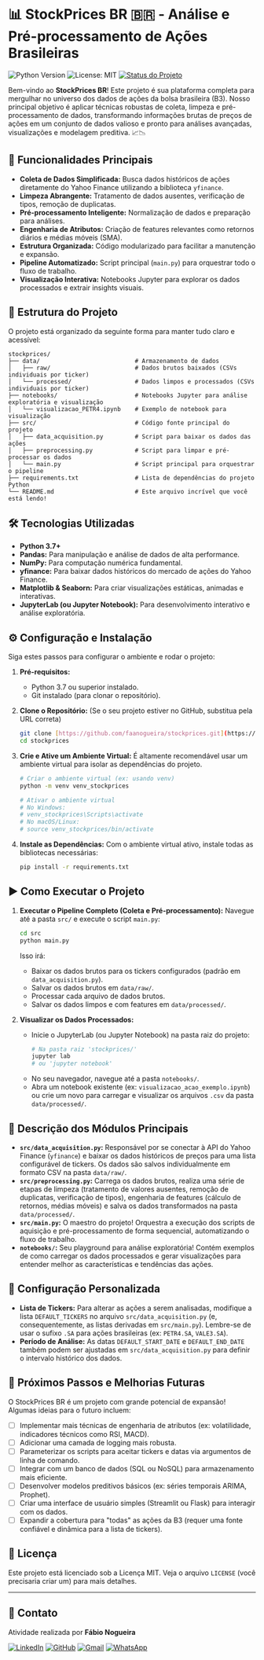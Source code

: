 # 📊 StockPrices BR 🇧🇷 - Análise e Pré-processamento de Ações Brasileiras

![Python Version](https://img.shields.io/badge/Python-3.7%2B-blue.svg)
![License: MIT](https://img.shields.io/badge/License-MIT-yellow.svg)
[![Status do Projeto](https://img.shields.io/badge/status-em%20desenvolvimento-green)](.)

Bem-vindo ao **StockPrices BR**! Este projeto é sua plataforma completa para mergulhar no universo dos dados de ações da bolsa brasileira (B3). Nosso principal objetivo é aplicar técnicas robustas de coleta, limpeza e pré-processamento de dados, transformando informações brutas de preços de ações em um conjunto de dados valioso e pronto para análises avançadas, visualizações e modelagem preditiva. 📈📉

## 🚀 Funcionalidades Principais

* **Coleta de Dados Simplificada:** Busca dados históricos de ações diretamente do Yahoo Finance utilizando a biblioteca `yfinance`.
* **Limpeza Abrangente:** Tratamento de dados ausentes, verificação de tipos, remoção de duplicatas.
* **Pré-processamento Inteligente:** Normalização de dados e preparação para análises.
* **Engenharia de Atributos:** Criação de features relevantes como retornos diários e médias móveis (SMA).
* **Estrutura Organizada:** Código modularizado para facilitar a manutenção e expansão.
* **Pipeline Automatizado:** Script principal (`main.py`) para orquestrar todo o fluxo de trabalho.
* **Visualização Interativa:** Notebooks Jupyter para explorar os dados processados e extrair insights visuais.

## 📁 Estrutura do Projeto

O projeto está organizado da seguinte forma para manter tudo claro e acessível:

```
stockprices/
├── data/                           # Armazenamento de dados
│   ├── raw/                        # Dados brutos baixados (CSVs individuais por ticker)
│   └── processed/                  # Dados limpos e processados (CSVs individuais por ticker)
├── notebooks/                      # Notebooks Jupyter para análise exploratória e visualização
│   └── visualizacao_PETR4.ipynb    # Exemplo de notebook para visualização
├── src/                            # Código fonte principal do projeto
│   ├── data_acquisition.py         # Script para baixar os dados das ações
│   ├── preprocessing.py            # Script para limpar e pré-processar os dados
│   └── main.py                     # Script principal para orquestrar o pipeline
├── requirements.txt                # Lista de dependências do projeto Python
└── README.md                       # Este arquivo incrível que você está lendo!
```

## 🛠️ Tecnologias Utilizadas

* **Python 3.7+**
* **Pandas:** Para manipulação e análise de dados de alta performance.
* **NumPy:** Para computação numérica fundamental.
* **yfinance:** Para baixar dados históricos do mercado de ações do Yahoo Finance.
* **Matplotlib & Seaborn:** Para criar visualizações estáticas, animadas e interativas.
* **JupyterLab (ou Jupyter Notebook):** Para desenvolvimento interativo e análise exploratória.

## ⚙️ Configuração e Instalação

Siga estes passos para configurar o ambiente e rodar o projeto:

1.  **Pré-requisitos:**
    * Python 3.7 ou superior instalado.
    * Git instalado (para clonar o repositório).

2.  **Clone o Repositório:**
    (Se o seu projeto estiver no GitHub, substitua pela URL correta)
    ```bash
    git clone [https://github.com/faanogueira/stockprices.git](https://github.com/faanogueira/stockprices.git)
    cd stockprices
    ```

3.  **Crie e Ative um Ambiente Virtual:**
    É altamente recomendável usar um ambiente virtual para isolar as dependências do projeto.
    ```bash
    # Criar o ambiente virtual (ex: usando venv)
    python -m venv venv_stockprices

    # Ativar o ambiente virtual
    # No Windows:
    # venv_stockprices\Scripts\activate
    # No macOS/Linux:
    # source venv_stockprices/bin/activate
    ```

4.  **Instale as Dependências:**
    Com o ambiente virtual ativo, instale todas as bibliotecas necessárias:
    ```bash
    pip install -r requirements.txt
    ```

## ▶️ Como Executar o Projeto

1.  **Executar o Pipeline Completo (Coleta e Pré-processamento):**
    Navegue até a pasta `src/` e execute o script `main.py`:
    ```bash
    cd src
    python main.py
    ```
    Isso irá:
    * Baixar os dados brutos para os tickers configurados (padrão em `data_acquisition.py`).
    * Salvar os dados brutos em `data/raw/`.
    * Processar cada arquivo de dados brutos.
    * Salvar os dados limpos e com features em `data/processed/`.

2.  **Visualizar os Dados Processados:**
    * Inicie o JupyterLab (ou Jupyter Notebook) na pasta raiz do projeto:
        ```bash
        # Na pasta raiz 'stockprices/'
        jupyter lab
        # ou 'jupyter notebook'
        ```
    * No seu navegador, navegue até a pasta `notebooks/`.
    * Abra um notebook existente (ex: `visualizacao_acao_exemplo.ipynb`) ou crie um novo para carregar e visualizar os arquivos `.csv` da pasta `data/processed/`.

## 🧩 Descrição dos Módulos Principais

* **`src/data_acquisition.py`:** Responsável por se conectar à API do Yahoo Finance (`yfinance`) e baixar os dados históricos de preços para uma lista configurável de tickers. Os dados são salvos individualmente em formato CSV na pasta `data/raw/`.
* **`src/preprocessing.py`:** Carrega os dados brutos, realiza uma série de etapas de limpeza (tratamento de valores ausentes, remoção de duplicatas, verificação de tipos), engenharia de features (cálculo de retornos, médias móveis) e salva os dados transformados na pasta `data/processed/`.
* **`src/main.py`:** O maestro do projeto! Orquestra a execução dos scripts de aquisição e pré-processamento de forma sequencial, automatizando o fluxo de trabalho.
* **`notebooks/`:** Seu playground para análise exploratória! Contém exemplos de como carregar os dados processados e gerar visualizações para entender melhor as características e tendências das ações.

## 🔧 Configuração Personalizada

* **Lista de Tickers:** Para alterar as ações a serem analisadas, modifique a lista `DEFAULT_TICKERS` no arquivo `src/data_acquisition.py` (e, consequentemente, as listas derivadas em `src/main.py`). Lembre-se de usar o sufixo `.SA` para ações brasileiras (ex: `PETR4.SA`, `VALE3.SA`).
* **Período de Análise:** As datas `DEFAULT_START_DATE` e `DEFAULT_END_DATE` também podem ser ajustadas em `src/data_acquisition.py` para definir o intervalo histórico dos dados.

## 🔮 Próximos Passos e Melhorias Futuras

O StockPrices BR é um projeto com grande potencial de expansão! Algumas ideias para o futuro incluem:

* [ ] Implementar mais técnicas de engenharia de atributos (ex: volatilidade, indicadores técnicos como RSI, MACD).
* [ ] Adicionar uma camada de logging mais robusta.
* [ ] Parameterizar os scripts para aceitar tickers e datas via argumentos de linha de comando.
* [ ] Integrar com um banco de dados (SQL ou NoSQL) para armazenamento mais eficiente.
* [ ] Desenvolver modelos preditivos básicos (ex: séries temporais ARIMA, Prophet).
* [ ] Criar uma interface de usuário simples (Streamlit ou Flask) para interagir com os dados.
* [ ] Expandir a cobertura para "todas" as ações da B3 (requer uma fonte confiável e dinâmica para a lista de tickers).

## 📜 Licença

Este projeto está licenciado sob a Licença MIT. Veja o arquivo `LICENSE` (você precisaria criar um) para mais detalhes.

---

## 📩 Contato
Atividade realizada por **Fábio Nogueira**

[![LinkedIn](https://img.shields.io/badge/LinkedIn-1B1C1E?style=for-the-badge&logo=linkedin&logoColor=0077B5&border_color=fcf901)](https://www.linkedin.com/in/faanogueira/)
[![GitHub](https://img.shields.io/badge/GitHub-1B1C1E?style=for-the-badge&logo=linkedin&logoColor=0077B5&border_color=fcf901)](https://github.com/faanogueira)
[![Gmail](https://img.shields.io/badge/Gmail-1B1C1E?style=for-the-badge&logo=gmail&logoColor=C71610)](mailto:faanogueira@gmail.com)
[![WhatsApp](https://img.shields.io/badge/WhatsApp-1B1C1E?style=for-the-badge&logo=whatsapp&logoColor=green)](https://api.whatsapp.com/send?phone=5571983937557)

